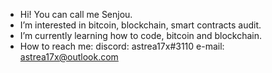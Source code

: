 - Hi! You can call me Senjou.
- I’m interested in bitcoin, blockchain, smart contracts audit.
- I’m currently learning how to code, bitcoin and blockchain. 
- How to reach me: discord: astrea17x#3110 e-mail: astrea17x@outlook.com

<!---
danielsenjougahara/danielsenjougahara is a ✨ special ✨ repository because its `README.md` (this file) appears on your GitHub profile.
You can click the Preview link to take a look at your changes.
--->

